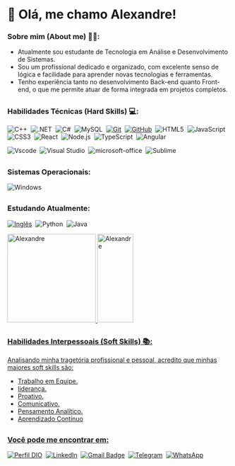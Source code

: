 ##
# 👋 Olá, me chamo Alexandre!

### Sobre mim (About me) 👨‍💻:
- Atualmente sou estudante de Tecnologia em Análise e Desenvolvimento de Sistemas.
- Sou um profissional dedicado e organizado, com excelente senso de lógica e facilidade para aprender novas tecnologias e ferramentas. 
- Tenho experiência tanto no desenvolvimento Back-end quanto Front-end, o que me permite atuar de forma integrada em projetos completos. 

##
###  Habilidades Técnicas (Hard Skills) 💻:
![C++](https://img.shields.io/badge/C%2B%2B-323330?style=for-the-badge&logo=c%2B%2B&logoColor=00599C)&nbsp;
![.NET](https://img.shields.io/badge/.NET-323330?style=for-the-badge&logo=.net&logoColor=DD8A00)&nbsp;
![C#](https://img.shields.io/badge/C%23-323330?style=for-the-badge&logo=c-sharp&logoColor=5C2D91)&nbsp;
![MySQL](https://img.shields.io/badge/MySQL-323330?style=for-the-badge&logo=mysql&logoColor=DD8A00)&nbsp;
[![Git](https://img.shields.io/badge/Git-323330?style=for-the-badge&logo=git&logoColor=E94D5F)]()&nbsp;
[![GitHub](https://img.shields.io/badge/GitHub-323330?style=for-the-badge&logo=github&logoColor=30A3DC)]()&nbsp;
![HTML5](https://img.shields.io/badge/HTML5-323330?style=for-the-badge&logo=html5&logoColor=E34F26)&nbsp; 
![JavaScript](https://img.shields.io/badge/JavaScript-323330?style=for-the-badge&logo=javascript&logoColor=F7DF1E)&nbsp; 
![CSS3](https://img.shields.io/badge/CSS3-323330?style=for-the-badge&logo=css3&logoColor=1572B6)&nbsp; 
![React](https://img.shields.io/badge/React-323330?style=for-the-badge&logo=react)&nbsp;
![Node.js](https://img.shields.io/badge/Node.js-323330?style=for-the-badge&logo=node.js)&nbsp;
![TypeScript](https://img.shields.io/badge/TypeScript-323330?style=for-the-badge&logo=typescript&logoColor=blue)&nbsp;
![Angular](https://img.shields.io/badge/Angular-323330?style=for-the-badge&logo=angular&logoColor=DD0031)

![Vscode](https://img.shields.io/badge/Vscode-007ACC?style=for-the-badge&logo=visual-studio-code&logoColor=white)&nbsp;
![Visual Studio](https://img.shields.io/badge/-Visual%20Studio-563D7C?style=for-the-badge&logo=visual-studio&logoColor=007ACC&labelColor=0D1117)&nbsp;
![microsoft-office](https://img.shields.io/badge/-microsoft_office-E34F26?style=for-the-badge&logo=microsoft-office&labelColor=0D1117)&nbsp;
![Sublime](https://img.shields.io/badge/-sublime-FF9800?style=for-the-badge&logo=microsoft-office&labelColor=0D1117)&nbsp;

##
### Sistemas Operacionais:
![Windows](https://img.shields.io/badge/Windows-0078D6?style=for-the-badge&logo=windows&logoColor=2CA5E0)

##
###  Estudando Atualmente:
[![Inglês](https://img.shields.io/badge/Ingl%C3%AAs-323330?style=for-the-badge)]()&nbsp;
![Python](https://img.shields.io/badge/python-323330?style=for-the-badge&logo=python&logoColor=ffdd54)&nbsp;
![Java](https://img.shields.io/badge/java-323330?style=for-the-badge&logo=openjdk&logoColor=white)

<div width="100%" align="left" justify="center">  
  <a href="https://github.com/alexandrefnas">
    <img height="200em" src="https://github-readme-stats.vercel.app/api?username=alexandrefnas&bg_color=f8f1f1&show_icons=true" alt="Alexandre"/>
    <img width="40%" height="200px" src="https://github-readme-stats.vercel.app/api/top-langs?username=alexandrefnas&layout=compact&bg_color=f8f1f1&show_icons=true" alt="Alexandre"/>
</div>

##
###  Habilidades Interpessoais (Soft Skills) 📚:
Analisando minha tragetória profissional e pessoal, acredito que minhas maiores soft skills são:
- Trabalho em Equipe.
- liderança.
- Proativo.
- Comunicativo.
- Pensamento Analítico.
- Aprendizado Contínuo
  
##
###  Você pode me encontrar em:

[![Perfil DIO](https://img.shields.io/badge/-Perfil%20DIO-323330?informational?style=for-the-badge&logo=gitbook&logoColor=blue)](https://www.dio.me/users/alexandrefnas)&nbsp;
[![LinkedIn](https://img.shields.io/badge/LinkedIn-323330?informational?style=for-the-badge&logo=linkedin&logoColor=blue)](https://www.linkedin.com/in/alexandre-fernandes-do-nascimento-2749092b6/)&nbsp;
[![Gmail Badge](https://img.shields.io/badge/-alexandrefnas@gmail.com-323330?informational?style=for-the-badge&logo=Gmail&logoColor=red&ink=mailto:alexandrefnas@gmail.com)](mailto:alexandrefnas@gmail.com)&nbsp;
[![Telegram](https://img.shields.io/badge/Telegram-323330?informational?style=for-the-badge&logo=telegram&logoColor=2CA5E0)](https://t.me/alexandrefnas)&nbsp;
[![WhatsApp](https://img.shields.io/badge/WhatsApp-323330?informational?style=for-the-badge&logo=whatsapp&logoColor=2CA5E0)](https://wa.me/5534984093426)
##
